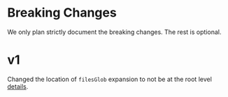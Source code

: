 # Breaking Changes

We only plan strictly document the breaking changes. The rest is optional.

# v1
Changed the location of `filesGlob` expansion to not be at the root level [details](https://github.com/TypeStrong/atom-typescript/issues/56).
